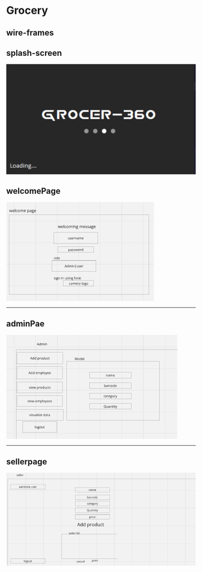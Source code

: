 # Grocery

## wire-frames


## splash-screen

![splash](wireframes/image.png)

## welcomePage

![welcomePage](./wireframes/welcome-wireframe.png)

---

## adminPae

![adminPae](./wireframes/Admin-wireframe.png)

---

## sellerpage

![sellerpage](./wireframes/seller-wireframe.png)